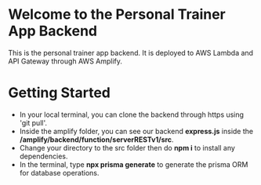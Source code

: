 # Welcome to the Personal Trainer App Backend
This is the personal trainer app backend. It is deployed to AWS Lambda and API Gateway through AWS Amplify.

# Getting Started
- In your local terminal, you can clone the backend through https using 'git pull'.
- Inside the amplify folder, you can see our backend **express.js** inside the **/amplify/backend/function/serverRESTv1/src**.
- Change your directory to the src folder then do **npm i** to install any dependencies.
- In the terminal, type **npx prisma generate** to generate the prisma ORM for database operations.

